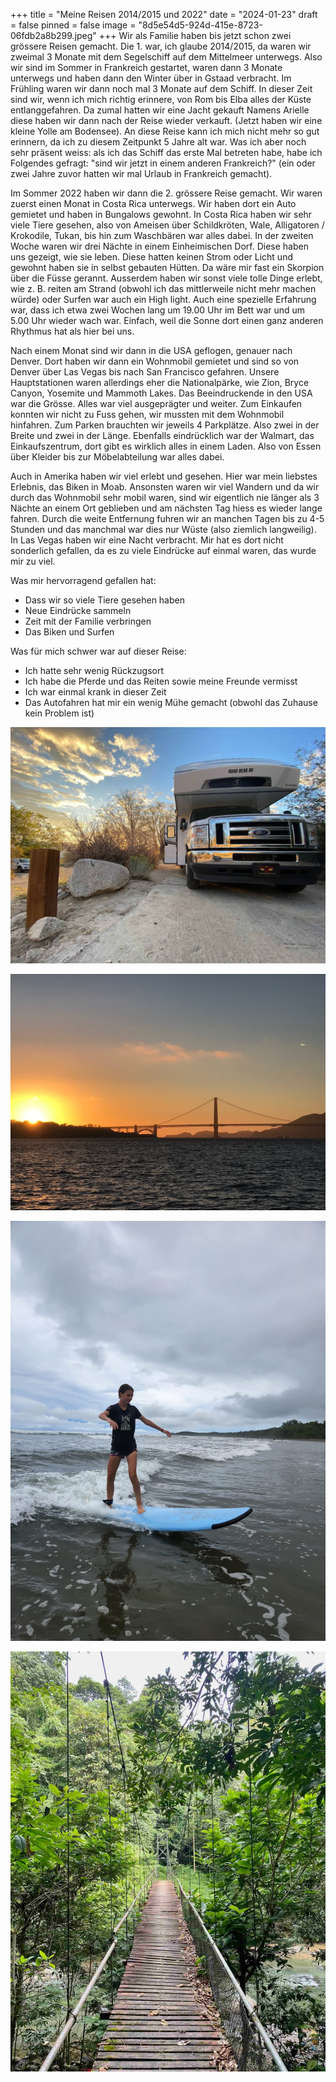 +++
title = "Meine Reisen 2014/2015 und 2022"
date = "2024-01-23"
draft = false
pinned = false
image = "8d5e54d5-924d-415e-8723-06fdb2a8b299.jpeg"
+++
Wir als Familie haben bis jetzt schon zwei grössere Reisen gemacht. Die 1. war, ich glaube 2014/2015, da waren wir zweimal 3 Monate mit dem Segelschiff auf dem Mittelmeer unterwegs. Also wir sind im Sommer in Frankreich gestartet, waren dann 3 Monate unterwegs und haben dann den Winter über in Gstaad verbracht. Im Frühling waren wir dann noch mal 3 Monate auf dem Schiff. In dieser Zeit sind wir, wenn ich mich richtig erinnere, von Rom bis Elba alles der Küste entlanggefahren. Da zumal hatten wir eine Jacht gekauft Namens Arielle diese haben wir dann nach der Reise wieder verkauft. (Jetzt haben wir eine kleine Yolle am Bodensee). An diese Reise kann ich mich nicht mehr so gut erinnern, da ich zu diesem Zeitpunkt 5 Jahre alt war. Was ich aber noch sehr präsent weiss: als ich das Schiff das erste Mal betreten habe, habe ich Folgendes gefragt: "sind wir jetzt in einem anderen Frankreich?" (ein oder zwei Jahre zuvor hatten wir mal Urlaub in Frankreich gemacht). 

Im Sommer 2022 haben wir dann die 2. grössere Reise gemacht. Wir waren zuerst einen Monat in Costa Rica unterwegs. Wir haben dort ein Auto gemietet und haben in Bungalows gewohnt. In Costa Rica haben wir sehr viele Tiere gesehen, also von Ameisen über Schildkröten, Wale, Alligatoren / Krokodile, Tukan, bis hin zum Waschbären war alles dabei. In der zweiten Woche waren wir drei Nächte in einem Einheimischen Dorf. Diese haben uns gezeigt, wie sie leben. Diese hatten keinen Strom oder Licht und gewohnt haben sie in selbst gebauten Hütten. Da wäre mir fast ein Skorpion über die Füsse gerannt. Ausserdem haben wir sonst viele tolle Dinge erlebt, wie z. B. reiten am Strand (obwohl ich das mittlerweile nicht mehr machen würde) oder Surfen war auch ein High light. Auch eine spezielle Erfahrung war, dass ich etwa zwei Wochen lang um 19.00 Uhr im Bett war und um 5.00 Uhr wieder wach war. Einfach, weil die Sonne dort einen ganz anderen Rhythmus hat als hier bei uns. 

Nach einem Monat sind wir dann in die USA geflogen, genauer nach Denver. Dort haben wir dann ein Wohnmobil gemietet und sind so von Denver über Las Vegas bis nach San Francisco gefahren. Unsere Hauptstationen waren allerdings eher die Nationalpärke, wie Zion, Bryce Canyon, Yosemite und Mammoth Lakes. Das Beeindruckende in den USA war die Grösse. Alles war viel ausgeprägter und weiter. Zum Einkaufen konnten wir nicht zu Fuss gehen, wir mussten mit dem Wohnmobil hinfahren. Zum Parken brauchten wir jeweils 4 Parkplätze. Also zwei in der Breite und zwei in der Länge. Ebenfalls eindrücklich war der Walmart, das Einkaufszentrum, dort gibt es wirklich alles in einem Laden. Also von Essen über Kleider bis zur Möbelabteilung war alles dabei. 

Auch in Amerika haben wir viel erlebt und gesehen. Hier war mein liebstes Erlebnis, das Biken in Moab. Ansonsten waren wir viel Wandern und da wir durch das Wohnmobil sehr mobil waren, sind wir eigentlich nie länger als 3 Nächte an einem Ort geblieben und am nächsten Tag hiess es wieder lange fahren. Durch die weite Entfernung fuhren wir an manchen Tagen bis zu 4-5 Stunden und das manchmal war dies nur Wüste (also ziemlich langweilig). In Las Vegas haben wir eine Nacht verbracht. Mir hat es dort nicht sonderlich gefallen, da es zu viele Eindrücke auf einmal waren, das wurde mir zu viel. 

Was mir hervorragend gefallen hat:

* Dass wir so viele Tiere gesehen haben
* Neue Eindrücke sammeln
* Zeit mit der Familie verbringen
* Das Biken und Surfen 

Was für mich schwer war auf dieser Reise:

* Ich hatte sehr wenig Rückzugsort
* Ich habe die Pferde und das Reiten sowie meine Freunde vermisst
* Ich war einmal krank in dieser Zeit
* Das Autofahren hat mir ein wenig Mühe gemacht (obwohl das Zuhause kein Problem ist)



![Unser Wohnmobil in dieser Zeit](72d188e9-365a-4ee1-9581-6f035e12409f.jpeg)

![San Francisco - Golden gate](7b866a1d-8d0a-4e94-893a-2954521c8149.jpeg)

![Surfen in Costa Rica](17f201df-835c-4fcd-b3cd-1c5b53c5b129.jpeg)

![](96157dc0-fdbb-451c-a5c3-25b4ee26f712.jpeg)